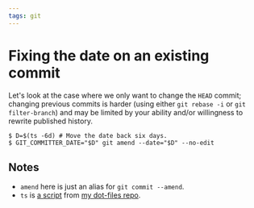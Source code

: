 ```yaml
---
tags: git
---
```


# Fixing the date on an existing commit

Let's look at the case where we only want to change the `HEAD` commit; changing previous commits is harder (using either `git rebase -i` or `git filter-branch`) and may be limited by your ability and/or willingness to rewrite published history.

```
$ D=$(ts -6d) # Move the date back six days.
$ GIT_COMMITTER_DATE="$D" git amend --date="$D" --no-edit
```

## Notes

- `amend` here is just an alias for `git commit --amend`.
- `ts` is [a script](https://github.com/wincent/wincent/blob/master/roles/dotfiles/files/.shells/bin/ts) from [my dot-files repo](https://github.com/wincent/wincent).
